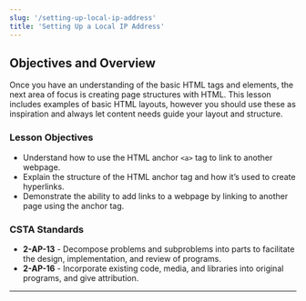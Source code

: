 ```yaml
---
slug: '/setting-up-local-ip-address'
title: 'Setting Up a Local IP Address'
---
```


## Objectives and Overview
Once you have an understanding of the basic HTML tags and elements, the next area of focus is creating page structures with HTML. This lesson includes examples of basic HTML layouts, however you should use these as inspiration and always let content needs guide your layout and structure.

### Lesson Objectives

- Understand how to use the HTML anchor `<a>` tag to link to another webpage.
- Explain the structure of the HTML anchor tag and how it’s used to create hyperlinks.
- Demonstrate the ability to add links to a webpage by linking to another page using the anchor tag.

### CSTA Standards

- **2-AP-13** - Decompose problems and subproblems into parts to facilitate the design, implementation, and review of programs.
- **2-AP-16** - Incorporate existing code, media, and libraries into original programs, and give attribution.

---